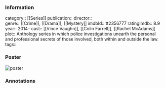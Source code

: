 ### Information
category:: [[Series]]
publication:: 
director::  
genre:: [[Crime]], [[Drama]], [[Mystery]]
imdbId:: tt2356777
ratingImdb:: 8.9
year:: 2014–
cast:: [[Vince Vaughn]], [[Colin Farrell]], [[Rachel McAdams]]
plot:: Anthology series in which police investigations unearth the personal and professional secrets of those involved, both within and outside the law.
tags::


### Poster
![poster](https://m.media-amazon.com/images/M/MV5BNTEzMzBiNGYtYThiZS00MzBjLTk5ZWItM2FmMzU3Y2RjYTVlXkEyXkFqcGdeQXVyMjkwOTAyMDU@._V1_SX300.jpg)


### Annotations
